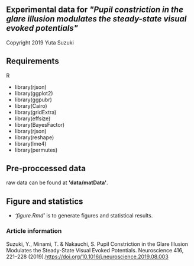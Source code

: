 ## Experimental data for *"Pupil constriction in the glare illusion modulates the steady-state visual evoked potentials"*
Copyright 2019 Yuta Suzuki

## Requirements
R
- library(rjson)
- library(ggplot2)
- library(ggpubr)
- library(Cairo)
- library(gridExtra)
- library(effsize)
- library(BayesFactor)
- library(rjson)
- library(reshape)
- library(lme4)
- library(permutes)

## Pre-proccessed data
raw data can be found at **'data/matData'**.

## Figure and statistics
- *‘figure.Rmd’* is to generate figures and statistical results.


### Article information
Suzuki, Y., Minami, T. & Nakauchi, S. Pupil Constriction in the Glare Illusion Modulates the Steady-State Visual Evoked Potentials. Neuroscience 416, 221–228 (2019).https://doi.org/10.1016/j.neuroscience.2019.08.003
